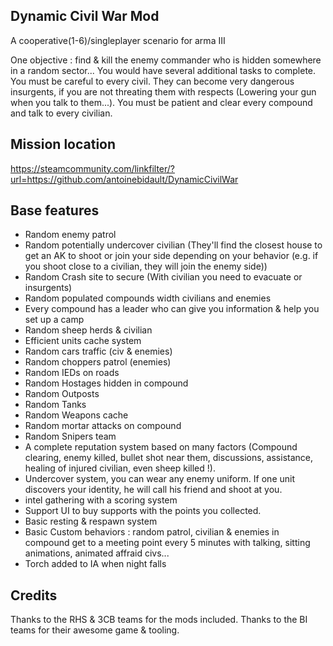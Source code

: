 Dynamic Civil War Mod
----
A cooperative(1-6)/singleplayer scenario for arma III

One objective : find & kill the enemy commander who is hidden somewhere in a random sector... You would have several additional tasks to complete. You must be careful to every civil. They can become very dangerous insurgents, if you are not threating them with respects (Lowering your gun when you talk to them...). You must be patient and clear every compound and talk to every civilian.


Mission location
---

https://steamcommunity.com/linkfilter/?url=https://github.com/antoinebidault/DynamicCivilWar

Base features
---
* Random enemy patrol
* Random potentially undercover civilian (They'll find the closest house to get an AK to shoot or join your side depending on your behavior (e.g. if you shoot close to a civilian, they will join the enemy side))
* Random Crash site to secure (With civilian you need to evacuate or insurgents)
* Random populated compounds width civilians and enemies
* Every compound has a leader who can give you information & help you set up a camp
* Random sheep herds & civilian
* Efficient units cache system
* Random cars traffic (civ & enemies)
* Random choppers patrol (enemies)
* Random IEDs on roads
* Random Hostages hidden in compound
* Random Outposts
* Random Tanks
* Random Weapons cache
* Random mortar attacks on compound
* Random Snipers team
* A complete reputation system based on many factors (Compound clearing, enemy killed, bullet shot near them, discussions, assistance, healing of injured civilian, even sheep killed !).
* Undercover system, you can wear any enemy uniform. If one unit discovers your identity, he will call his friend and shoot at you.
* intel gathering with a scoring system
* Support UI to buy supports with the points you collected.
* Basic resting & respawn system
* Basic Custom behaviors : random patrol, civilian & enemies in compound get to a meeting point every 5 minutes with talking, sitting animations, animated affraid civs...
* Torch added to IA when night falls

Credits
---
Thanks to the RHS & 3CB teams for the mods included. 
Thanks to the BI teams for their awesome game & tooling.
